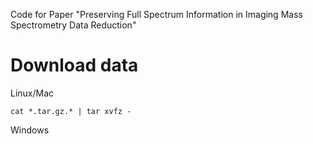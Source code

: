 Code for Paper "Preserving Full Spectrum Information in Imaging Mass Spectrometry Data Reduction"

# Download data
Linux/Mac
```
cat *.tar.gz.* | tar xvfz -
```

Windows
```
```
